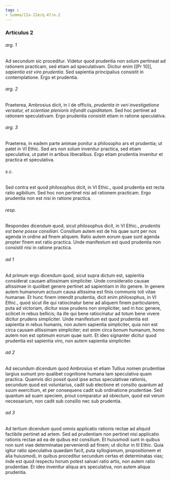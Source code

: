 ```yaml
---
tags : 
- Summa/IIa-IIæ/q.47/a.2
---
```


### Articulus 2

###### arg. 1
Ad secundum sic proceditur. Videtur quod prudentia non solum pertineat ad rationem practicam, sed etiam ad speculativam. Dicitur enim [[Pr 10]], *sapientia est viro prudentia*. Sed sapientia principalius consistit in contemplatione. Ergo et prudentia.

###### arg. 2
Praeterea, Ambrosius dicit, in I de officiis, *prudentia in veri investigatione versatur, et scientiae plenioris infundit cupiditatem*. Sed hoc pertinet ad rationem speculativam. Ergo prudentia consistit etiam in ratione speculativa.

###### arg. 3
Praeterea, in eadem parte animae ponitur a philosopho ars et prudentia; ut patet in VI Ethic. Sed ars non solum invenitur practica, sed etiam speculativa, ut patet in artibus liberalibus. Ergo etiam prudentia invenitur et practica et speculativa.

###### s.c.
Sed contra est quod philosophus dicit, in VI Ethic., quod prudentia est recta ratio agibilium. Sed hoc non pertinet nisi ad rationem practicam. Ergo prudentia non est nisi in ratione practica.

###### resp.
Respondeo dicendum quod, sicut philosophus dicit, in VI Ethic., *prudentis est bene posse consiliari*. Consilium autem est de his quae sunt per nos agenda in ordine ad finem aliquem. Ratio autem eorum quae sunt agenda propter finem est ratio practica. Unde manifestum est quod prudentia non consistit nisi in ratione practica.

###### ad 1
Ad primum ergo dicendum quod, sicut supra dictum est, sapientia considerat causam altissimam simpliciter. Unde consideratio causae altissimae in quolibet genere pertinet ad sapientiam in illo genere. In genere autem humanorum actuum causa altissima est finis communis toti vitae humanae. Et hunc finem intendit prudentia, dicit enim philosophus, in VI Ethic., quod sicut ille qui ratiocinatur bene ad aliquem finem particularem, puta ad victoriam, dicitur esse prudens non simpliciter, sed in hoc genere, scilicet in rebus bellicis; ita ille qui bene ratiocinatur ad totum bene vivere dicitur prudens simpliciter. Unde manifestum est quod prudentia est sapientia in rebus humanis, non autem sapientia simpliciter, quia non est circa causam altissimam simpliciter; est enim circa bonum humanum, homo autem non est optimum eorum quae sunt. Et ideo signanter dicitur quod prudentia est sapientia viro, non autem sapientia simpliciter.

###### ad 2
Ad secundum dicendum quod Ambrosius et etiam Tullius nomen prudentiae largius sumunt pro qualibet cognitione humana tam speculativa quam practica. Quamvis dici possit quod ipse actus speculativae rationis, secundum quod est voluntarius, cadit sub electione et consilio quantum ad suum exercitium, et per consequens cadit sub ordinatione prudentiae. Sed quantum ad suam speciem, prout comparatur ad obiectum, quod est verum necessarium, non cadit sub consilio nec sub prudentia.

###### ad 3
Ad tertium dicendum quod omnis applicatio rationis rectae ad aliquid factibile pertinet ad artem. Sed ad prudentiam non pertinet nisi applicatio rationis rectae ad ea de quibus est consilium. Et huiusmodi sunt in quibus non sunt viae determinatae perveniendi ad finem; ut dicitur in III Ethic. Quia igitur ratio speculativa quaedam facit, puta syllogismum, propositionem et alia huiusmodi, in quibus proceditur secundum certas et determinatas vias; inde est quod respectu horum potest salvari ratio artis, non autem ratio prudentiae. Et ideo invenitur aliqua ars speculativa, non autem aliqua prudentia.

